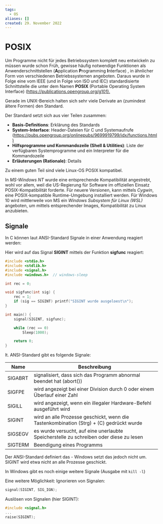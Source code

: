 ```yaml
---
tags:
  - OS
aliases: []
created: 29. November 2022
---
```


# POSIX

Um Programme nicht für jedes Betriebssystem komplett neu entwickeln zu müssen wurde schon Früh, gewisse häufig notwendige Funktionen als Anwenderschnittstellen (**A**pplication **P**rogramming **I**nterface) , in ähnlicher Form von verschiedenen Betriebssystemen angeboten. Daraus wurde in Folge eine vom IEEE (und in Folge von ISO und IEC) standardisierte Schnittstelle die unter dem Namen **POSIX** (Portable Operating System Interface) (<https://publications.opengroup.org/g101).>

Gerade im UNIX-Bereich halten sich sehr viele Derivate an (zumindest ältere Formen) den Standard.

Der Standard setzt sich aus vier Teilen zusammen:

- **Basis-Definitions**: Erklärung des Standards
- **System-Interface**: Header-Dateien für C und Systemaufrufe (<https://pubs.opengroup.org/onlinepubs/9699919799/idx/functions.html)>
- **Hilfsprogramme und Kommandozeile (Shell & Utilities)**: Liste der verfügbaren Systemprogramme und ein Interpreter für die Kommandozeile
- **Erläuterungen (Rationale)**: Details

Zu einem guten Teil sind viele Linux-OS POSIX kompatibel. 

In *MS-Windows NT* wurde eine entsprechende Kompatibilität angestrebt, wohl vor allem, weil die US-Regierung für Software im offiziellen Einsatz POSIX-Kompatibilität forderte. Für neuere Versionen, kann mittels *Cygwin*, eine POSIX-kompatible Runtime-Umgebung installiert werden. Für Windows 10 wird mittlerweile von MS ein *Windows Subsystem für Linux (WSL)* angeboten, um mittels entsprechender Images, Kompatibilität zu Linux anzubieten.

## Signale

In C können laut ANSI-Standard Signale in einer Anwendung reagiert werden:

Hier wird auf das Signal **SIGINT** mittels der Funktion **sigfunc** reagiert:

```c
#include <stdio.h>
#include <stdlib.h>
#include <signal.h>
#include <windows.h>  // windows-sleep

int rec = 0;

void sigfunc(int sig) {
    rec = 1;
    if (sig == SIGINT) printf("SIGINT wurde ausgeloest\n");
}

int main() {
    signal(SIGINT, sigfunc);

    while (rec == 0)
        Sleep(1000);

    return 0;
}

```

lt. ANSI-Standard gibt es folgende Signale:

| Name    | Beschreibung                                                 |
| ------- | ------------------------------------------------------------ |
| SIGABRT | signalisiert, dass sich das Programm abnormal beendet hat (abort()) |
| SIGFPE  | wird angezeigt bei einer Division durch 0 oder einem Überlauf einer Zahl |
| SIGILL  | wird angezeigt, wenn ein illegaler Hardware-Befehl ausgeführt wird |
| SIGINT  | wird an alle Prozesse geschickt, wenn die Tastenkombination (Strg) + (C) gedrückt wurde |
| SIGSEGV | es wurde versucht, auf eine unerlaubte Speicherstelle zu schreiben oder diese zu lesen |
| SIGTERM | Beendigung eines Programms                                   |

Der ANSI-Standard definiert das - Windows setzt das jedoch nicht um. SIGINT wird etwa nicht an alle Prozesse geschickt.

In Windows gibt es noch einige weitere Signale (Ausgabe mit `kill -l`)

Eine weitere Möglichkeit: Ignorieren von Signalen:

```c
signal(SIGINT, SIG_IGN);
```

Auslösen von Signalen (hier SIGINT):

```c
#include <signal.h>
...
raise(SIGINT);
```

